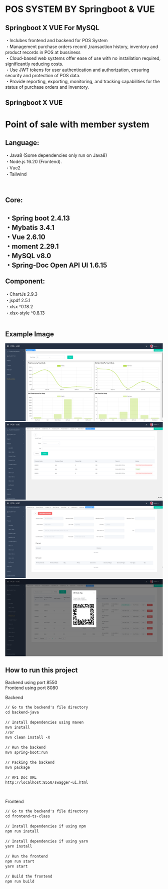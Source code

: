# POS SYSTEM BY Springboot & VUE

Springboot X VUE For MySQL
------------

<div>
・Inclubes frontend and backend for POS System<br />
・Management purchase orders record ,transaction history, inventory and product records in POS at bussiness<br />
・Cloud-based web systems offer ease of use with no installation required, significantly reducing costs.<br />
・Use JWT tokens for user authentication and authorization, ensuring security and protection of POS data.<br />
・Provide reporting, exporting, monitoring, and tracking capabilities for the status of purchase orders and inventory.<br />
</div>

Springboot X VUE<br/>
------------
# Point of sale with member system<br/>

Language:<br />
------------
・Java8 (Some dependencies only run on Java8)<br />
・Node.js 16.20 (Frontend).<br />
・Vue2<br />
・Tailwind<br />
</div><br />

Core:<br />
------------
・Spring boot 2.4.13<br />
・Mybatis 3.4.1<br />
・Vue 2.6.10<br />
・moment 2.29.1<br />
・MySQL v8.0<br />
・Spring-Doc Open API  UI 1.6.15<br />
<br />
Component:<br />
------------
・ChartJs 2.9.3<br />
・jspdf 2.5.1<br />
・xlsx ^0.18.2<br />
・xlsx-style ^0.8.13<br />
<br />

Example Image<br />
------------
<img src="/image/pos-1.png"><br />
<img src="/image/pos-2.png"><br />
<img src="/image/pos-3.png"><br />
<img src="/image/pos-4.png"><br />

How to run this project<br />
------------
Backend using port 8550<br />
Frontend using port 8080<br />

Backend<br />

~~~
// Go to the backend's file directory
cd backend-java

// Install dependencies using maven
mvn install
//or
mvn clean install -X

// Run the backend
mvn spring-boot:run

// Packing the backend
mvn package

// API Doc URL
http://localhost:8550/swagger-ui.html
~~~
<br />

Frontend<br />

~~~
// Go to the backend's file directory
cd frontend-ts-class

// Install dependencies if using npm
npm run install

// Install dependencies if using yarn
yarn install

// Run the frontend
npm run start
yarn start

// Build the frontend
npm run build
~~~
<br />
